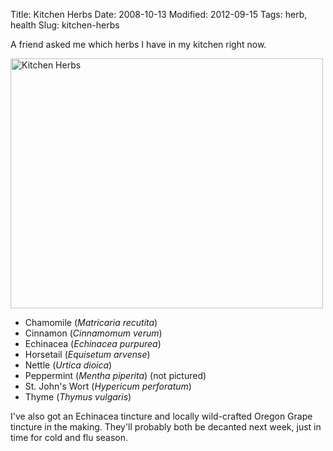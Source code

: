 Title: Kitchen Herbs
Date: 2008-10-13
Modified: 2012-09-15
Tags: herb, health
Slug: kitchen-herbs

A friend asked me which herbs I have in my kitchen right now.

<a href="http://www.flickr.com/photos/pigmonkey/2939875943/" title="Kitchen Herbs by Pig Monkey, on Flickr"><img src="http://farm4.static.flickr.com/3280/2939875943_f9ae5c4812.jpg" width="500" height="400" alt="Kitchen Herbs" /></a>

<ul>
<li>Chamomile (<em>Matricaria recutita</em>)</li>
<li>Cinnamon (<em>Cinnamomum verum</em>)</li>
<li>Echinacea (<em>Echinacea purpurea</em>)</li>
<li>Horsetail (<em>Equisetum arvense</em>)</li>
<li>Nettle (<em>Urtica dioica</em>)</li>
<li>Peppermint (<em>Mentha piperita</em>) (not pictured)</li>
<li>St. John's Wort (<em>Hypericum perforatum</em>)</li>
<li>Thyme (<em>Thymus vulgaris</em>)</li>
</ul>

I've also got an Echinacea tincture and locally wild-crafted Oregon Grape tincture in the making. They'll probably both be decanted next week, just in time for cold and flu season.
